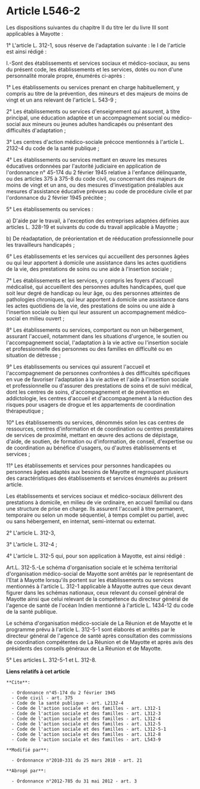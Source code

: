 # Article L546-2

Les dispositions suivantes du chapitre II du titre Ier du livre III sont applicables à Mayotte : 

1° L'article L. 312-1, sous réserve de l'adaptation suivante : le I de l'article est ainsi rédigé : 

I.-Sont des établissements et services sociaux et médico-sociaux, au sens du présent code, les établissements et les
services, dotés ou non d'une personnalité morale propre, énumérés ci-après : 

1° Les établissements ou services prenant en charge habituellement, y compris au titre de la prévention, des mineurs et des
majeurs de moins de vingt et un ans relevant de l'article L. 543-9 ; 

2° Les établissements ou services d'enseignement qui assurent, à titre principal, une éducation adaptée et un accompagnement
social ou médico-social aux mineurs ou jeunes adultes handicapés ou présentant des difficultés d'adaptation ; 

3° Les centres d'action médico-sociale précoce mentionnés à l'article L. 2132-4 du code de la santé publique ; 

4° Les établissements ou services mettant en œuvre les mesures éducatives ordonnées par l'autorité judiciaire en application
de l'ordonnance n° 45-174 du 2 février 1945 relative à l'enfance délinquante, ou des articles 375 à 375-8 du code civil, ou
concernant des majeurs de moins de vingt et un ans, ou des mesures d'investigation préalables aux mesures d'assistance
éducative prévues au code de procédure civile et par l'ordonnance du 2 février 1945 précitée ; 

5° Les établissements ou services : 

a) D'aide par le travail, à l'exception des entreprises adaptées définies aux articles L. 328-19 et suivants du code du
travail applicable à Mayotte ; 

b) De réadaptation, de préorientation et de rééducation professionnelle pour les travailleurs handicapés ; 

6° Les établissements et les services qui accueillent des personnes âgées ou qui leur apportent à domicile une assistance
dans les actes quotidiens de la vie, des prestations de soins ou une aide à l'insertion sociale ; 

7° Les établissements et les services, y compris les foyers d'accueil médicalisé, qui accueillent des personnes adultes
handicapées, quel que soit leur degré de handicap ou leur âge, ou des personnes atteintes de pathologies chroniques, qui leur
apportent à domicile une assistance dans les actes quotidiens de la vie, des prestations de soins ou une aide à l'insertion
sociale ou bien qui leur assurent un accompagnement médico-social en milieu ouvert ; 

8° Les établissements ou services, comportant ou non un hébergement, assurant l'accueil, notamment dans les situations
d'urgence, le soutien ou l'accompagnement social, l'adaptation à la vie active ou l'insertion sociale et professionnelle des
personnes ou des familles en difficulté ou en situation de détresse ; 

9° Les établissements ou services qui assurent l'accueil et l'accompagnement de personnes confrontées à des difficultés
spécifiques en vue de favoriser l'adaptation à la vie active et l'aide à l'insertion sociale et professionnelle ou d'assurer
des prestations de soins et de suivi médical, dont les centres de soins, d'accompagnement et de prévention en addictologie,
les centres d'accueil et d'accompagnement à la réduction des risques pour usagers de drogue et les appartements de
coordination thérapeutique ; 

10° Les établissements ou services, dénommés selon les cas centres de ressources, centres d'information et de coordination ou
centres prestataires de services de proximité, mettant en œuvre des actions de dépistage, d'aide, de soutien, de formation ou
d'information, de conseil, d'expertise ou de coordination au bénéfice d'usagers, ou d'autres établissements et services ; 

11° Les établissements et services pour personnes handicapées ou personnes âgées adaptés aux besoins de Mayotte et regroupant
plusieurs des caractéristiques des établissements et services énumérés au présent article. 

Les établissements et services sociaux et médico-sociaux délivrent des prestations à domicile, en milieu de vie ordinaire, en
accueil familial ou dans une structure de prise en charge. Ils assurent l'accueil à titre permanent, temporaire ou selon un
mode séquentiel, à temps complet ou partiel, avec ou sans hébergement, en internat, semi-internat ou externat. 

2° L'article L. 312-3, 

3° L'article L. 312-4 ; 

4° L'article L. 312-5 qui, pour son application à Mayotte, est ainsi rédigé : 

Art.L. 312-5.-Le schéma d'organisation sociale et le schéma territorial d'organisation médico-social de Mayotte sont arrêtés
par le représentant de l'Etat à Mayotte lorsqu'ils portent sur les établissements ou services mentionnés à l'article L. 312-1
applicable à Mayotte autres que ceux devant figurer dans les schémas nationaux, ceux relevant du conseil général de Mayotte
ainsi que celui relevant de la compétence du directeur général de l'agence de santé de l'océan Indien mentionné à l'article
L. 1434-12 du code de la santé publique. 

Le schéma d'organisation médico-sociale de La Réunion et de Mayotte et le programme prévu à l'article L. 312-5-1 sont
élaborés et arrêtés par le directeur général de l'agence de santé après consultation des commissions de coordination
compétentes de La Réunion et de Mayotte et après avis des présidents des conseils généraux de La Réunion et de Mayotte. 

5° Les articles L. 312-5-1 et L. 312-8.

**Liens relatifs à cet article**

	**Cite**:

	  - Ordonnance n°45-174 du 2 février 1945
	  - Code civil - art. 375
	  - Code de la santé publique - art. L2132-4
	  - Code de l'action sociale et des familles - art. L312-1
	  - Code de l'action sociale et des familles - art. L312-3
	  - Code de l'action sociale et des familles - art. L312-4
	  - Code de l'action sociale et des familles - art. L312-5
	  - Code de l'action sociale et des familles - art. L312-5-1
	  - Code de l'action sociale et des familles - art. L312-8
	  - Code de l'action sociale et des familles - art. L543-9

	**Modifié par**:

	  - Ordonnance n°2010-331 du 25 mars 2010 - art. 21

	**Abrogé par**:

	  - Ordonnance n°2012-785 du 31 mai 2012 - art. 3
